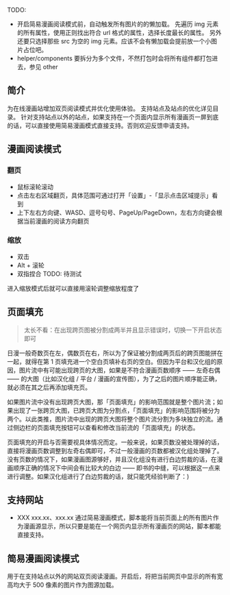 <!-- 先放些平时偶尔想好的介绍片段 -->

TODO:
- 开启简易漫画阅读模式前，自动触发所有图片的的懒加载。
  先遍历 img 元素的所有属性，使用正则找出符合 url 格式的属性，选择长度最长的属性。
  另外还要只选择那些 src 为空的 img 元素。应该不会有懒加载会提前放一个小图片占位吧。
- helper/components 要拆分为多个文件，不然打包时会将所有组件都打包进去，参见 other

## 简介

为在线漫画站增加双页阅读模式并优化使用体验。
支持站点及站点的优化详见目录。
针对支持站点以外的站点，如果支持在一个页面内显示所有漫画页一屏到底的话，可以直接使用简易漫画模式直接支持。否则欢迎反馈申请支持。

<!-- 此处应有 gif 动图 -->

## 漫画阅读模式

### 翻页

- 鼠标滚轮滚动
- 点击左右区域翻页，具体范围可通过打开「设置」-「显示点击区域提示」看到
- 上下左右方向键、WASD、逗号句号、PageUp/PageDown，左右方向键会根据当前漫画的阅读方向翻页

### 缩放

- 双击
- Alt + 滚轮
- 双指捏合 TODO: 待测试

进入缩放模式后就可以直接用滚轮调整缩放程度了


## 页面填充

> 太长不看：在出现跨页图被分割成两半并且显示错误时，切换一下开启状态即可

日漫一般奇数页在左，偶数页在右，所以为了保证被分割成两页后的跨页图能拼在一起，就得在第 1 页填充进一个空白页填补右页的空白。但因为平台和汉化组的原因，图片流中有可能出现跨页的大图，如果是不符合漫画页数顺序 —— 左奇右偶 —— 的大图（比如汉化组 / 平台 / 漫画的宣传图），为了之后的图片顺序能正确，就必须在其之后再添加填充页。

如果图片流中没有出现跨页大图，那「页面填充」的影响范围就是整个图片流；如果出现了一张跨页大图，已跨页大图为分割点，「页面填充」的影响范围将被分为两个。以此类推，图片流中出现的跨页大图将整个图片流分割为多块独立的流。通过侧边栏的页面填充按钮可以查看和修改当前流的「页面填充」的状态。

页面填充的开启与否需要视具体情况而定。一般来说，如果页数没被处理掉的话，直接将漫画页数调整到左奇右偶即可，不过一般漫画的页数都被汉化组处理掉了。没有页数的情况下，如果漫画图源够好，并且汉化组没有进行白边剪裁的话，在漫画顺序正确的情况下中间会有比较大的白边 —— 即书的中缝，可以根据这一点来进行调整。如果汉化组进行了白边剪裁的话，就只能凭经验判断了：)

<!-- 在一句话简介后放个支持网站 -->
## 支持网站
- XXX xxx.xx、xxx.xx
通过简易漫画模式，脚本能将当前页面上的所有图片作为漫画源显示，所以只要是能在一个网页内显示所有漫画页的网站，脚本都能直接支持。

## 简易漫画阅读模式

用于在支持站点以外的网站双页阅读漫画。开启后，将把当前网页中显示的所有宽高均大于 500 像素的图片作为图源加载。
